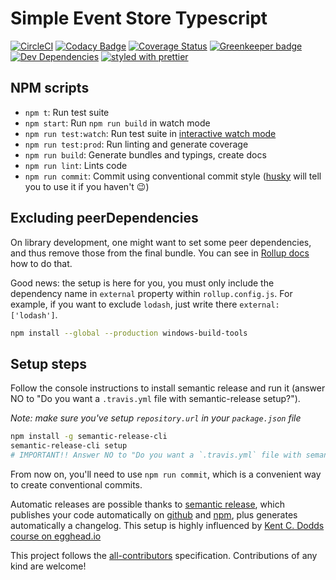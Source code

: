 # Simple Event Store Typescript

[![CircleCI](https://circleci.com/gh/YannickMeeus/simple-event-store-ts.svg?style=shield)](https://circleci.com/gh/YannickMeeus/simple-event-store-ts)
[![Codacy Badge](https://api.codacy.com/project/badge/Grade/3e0163bac8dc40bdb5cd501e6689b8d0)](https://www.codacy.com/app/MillingCode/simple-event-store-ts?utm_source=github.com&amp;utm_medium=referral&amp;utm_content=YannickMeeus/simple-event-store-ts&amp;utm_campaign=Badge_Grade)
[![Coverage Status](https://coveralls.io/repos/github/YannickMeeus/simple-event-store-ts/badge.svg?branch=master)](https://coveralls.io/github/YannickMeeus/simple-event-store-ts?branch=master)
[![Greenkeeper badge](https://badges.greenkeeper.io/yannickmeeus/simple-event-store-ts.svg)](https://greenkeeper.io/)
[![Dev Dependencies](https://david-dm.org/YannickMeeus/simple-event-store-ts/dev-status.svg)](https://david-dm.org/YannickMeeus/simple-event-store-ts?type=dev)
[![styled with prettier](https://img.shields.io/badge/styled_with-prettier-ff69b4.svg)](https://github.com/prettier/prettier)

## NPM scripts

- `npm t`: Run test suite
- `npm start`: Run `npm run build` in watch mode
- `npm run test:watch`: Run test suite in [interactive watch mode](http://facebook.github.io/jest/docs/cli.html#watch)
- `npm run test:prod`: Run linting and generate coverage
- `npm run build`: Generate bundles and typings, create docs
- `npm run lint`: Lints code
- `npm run commit`: Commit using conventional commit style ([husky](https://github.com/typicode/husky) will tell you to use it if you haven't :wink:)

## Excluding peerDependencies

On library development, one might want to set some peer dependencies, and thus remove those from the final bundle. You can see in [Rollup docs](https://rollupjs.org/#peer-dependencies) how to do that.

Good news: the setup is here for you, you must only include the dependency name in `external` property within `rollup.config.js`. For example, if you want to exclude `lodash`, just write there `external: ['lodash']`.

```bash
npm install --global --production windows-build-tools
```

## Setup steps

Follow the console instructions to install semantic release and run it (answer NO to "Do you want a `.travis.yml` file with semantic-release setup?").

_Note: make sure you've setup `repository.url` in your `package.json` file_

```bash
npm install -g semantic-release-cli
semantic-release-cli setup
# IMPORTANT!! Answer NO to "Do you want a `.travis.yml` file with semantic-release setup?" question. It is already prepared for you :P
```

From now on, you'll need to use `npm run commit`, which is a convenient way to create conventional commits.

Automatic releases are possible thanks to [semantic release](https://github.com/semantic-release/semantic-release), which publishes your code automatically on [github](https://github.com/) and [npm](https://www.npmjs.com/), plus generates automatically a changelog. This setup is highly influenced by [Kent C. Dodds course on egghead.io](https://egghead.io/courses/how-to-write-an-open-source-javascript-library)

This project follows the [all-contributors](https://github.com/kentcdodds/all-contributors) specification. Contributions of any kind are welcome!
